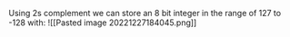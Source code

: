 Using 2s complement we can store an 8 bit integer in the range of 127 to -128 with:
![[Pasted image 20221227184045.png]]